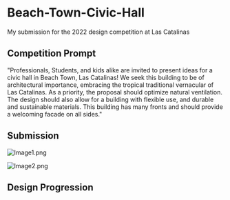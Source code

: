 # Beach-Town-Civic-Hall
My submission for the 2022 design competition at Las Catalinas

## Competition Prompt
"Professionals, Students, and kids alike are invited to present ideas for a civic hall in Beach Town, Las Catalinas! We seek this building to be of architectural importance, embracing the tropical traditional vernacular of Las Catalinas. As a priority, the proposal should optimize natural ventilation. The design should also allow for a building with flexible use, and durable and sustainable materials. This building has many fronts and should provide a welcoming facade on all sides."


## Submission

![Image1.png](imgs/21_1219_Final_Layout_Town_Hall_P1.png)

![Image2.png](imgs/21_1219_Final_Layout_Town_Hall_P2.png)

## Design Progression
